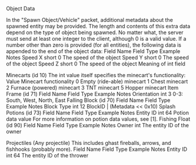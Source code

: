 Object Data

In the "Spawn Object/Vehicle" packet, additional metadata about the spawned entity may be provided. The length and contents of this extra data depend on the type of object being spawned. No matter what, the server must send at least one integer to the client, although 0 is a valid value. If a number other than zero is provided (for all entities), the following data is appended to the end of the object data:
Field Name	Field Type	Example	Notes
Speed X	short	0	The speed of the object
Speed Y	short	0	The speed of the object
Speed Z	short	0	The speed of the object
Meaning of int field

Minecarts (id 10)
The int value itself specifies the minecart's functionality:
Value	Minecart functionality
0	Empty (ride-able) minecart
1	Chest minecart
2	Furnace (powered) minecart
3	TNT minecart
5	Hopper minecart
Item Frame (id 71)
Field Name	Field Type	Example	Notes
Orientation	int	3	0-3: South, West, North, East
Falling Block (id 70)
Field Name	Field Type	Example	Notes
Block Type	int	12	BlockID | (Metadata << 0x10)
Splash Potions (id 73)
Field Name	Field Type	Example	Notes
Entity ID	int	64	Potion data value
For more information on potion data values, see [1].
Fishing Float (id 90)
Field Name	Field Type	Example	Notes
Owner	int		The entity ID of the owner

Projectiles (Any projectile)
This includes ghast fireballs, arrows, and fishhooks (probably more).
Field Name	Field Type	Example	Notes
Entity ID	int	64	The entity ID of the thrower
